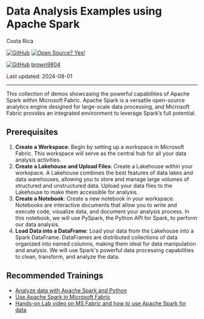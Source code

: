 # Data Analysis Examples using Apache Spark 

Costa Rica

[![GitHub](https://badgen.net/badge/icon/github?icon=github&label)](https://github.com) [![Open Source? Yes!](https://badgen.net/badge/Open%20Source%20%3F/Yes%21/blue?icon=github)](https://github.com/Naereen/badges/)

[![GitHub](https://img.shields.io/badge/--181717?logo=github&logoColor=ffffff)](https://github.com/)
[brown9804](https://github.com/brown9804)

Last updated: 2024-08-01

------------------------------------------

This collection of demos showcasing the powerful capabilities of Apache Spark within Microsoft Fabric. Apache Spark is a versatile open-source analytics engine designed for large-scale data processing, and Microsoft Fabric provides an integrated environment to leverage Spark’s full potential.

## Prerequisites

1. **Create a Workspace**:  Begin by setting up a workspace in Microsoft Fabric. This workspace will serve as the central hub for all your data analysis activities.
2. **Create a Lakehouse and Upload Files**:  Create a Lakehouse within your workspace. A Lakehouse combines the best features of data lakes and data warehouses, allowing you to store and manage large volumes of structured and unstructured data. Upload your data files to the Lakehouse to make them accessible for analysis.
3. **Create a Notebook**: Create a new notebook in your workspace. Notebooks are interactive documents that allow you to write and execute code, visualize data, and document your analysis process. In this notebook, we will use PySpark, the Python API for Spark, to perform our data analysis.
4. **Load Data into a DataFrame**: Load your data from the Lakehouse into a Spark DataFrame. DataFrames are distributed collections of data organized into named columns, making them ideal for data manipulation and analysis. We will use Spark's powerful data processing capabilities to clean, transform, and analyze the data.

## Recommended Trainings 

- [Analyze data with Apache Spark and Python](https://learn.microsoft.com/en-us/fabric/data-science/python-guide/python-visualizations)
- [Use Apache Spark in Microsoft Fabric](https://learn.microsoft.com/en-us/training/modules/use-apache-spark-work-files-lakehouse/)
- [Hands-on Lab video on MS Fabric and how to use Apache Spark for data](https://techcommunity.microsoft.com/t5/it-resources-training/hands-on-lab-video-on-ms-fabric-and-how-to-use-apache-spark-for/td-p/3912488)
